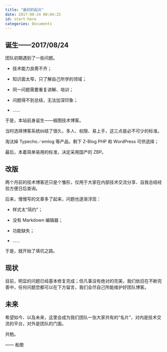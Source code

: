 ```yaml
---
title: "最初的起点"
date: 2017-08-24 00:04:25
id: start-here
categories: Documents
---
```


## 诞生——2017/08/24

团队初期遇到了一些问题。

* 技术能力良莠不齐；

* 知识面太窄，只了解自己所学的领域；

* 同一问题需要重复讲解、培训；

* 问题得不到总结，无法加深印象；

* ……

于是，本站前身诞生——椒图技术博客。

当时选择博客系统纠结了很久，多人、权限、易上手，这三点是必不可少的标准。

淘汰掉 Typecho／emlog 等产品，剩下 Z-Blog PHP 和 WordPress 可供选择；

最后，本着简单易用的标准，决定采用国产的 ZBP。

## 改版

两个月前的技术博客还只是个雏形，仅用于大家在内部技术交流分享、自我总结经验方便日后查询。

后来，慢慢写的文章多了起来，问题也逐渐浮现：

*   样式太“简约”；

*   没有 Markdown 编辑器；

*   功能缺失；

*   ……

于是，就开始了填坑之路。

## 现状

目前，明显的问题已经基本修复完成；但凡事没有绝对的完美，我们依旧在不断完善中，任何问题您都可以在下方留言，我们会尽自己所能维护好团队博客。

## 未来

希望如今、以及未来，这里会成为我们团队一张大家共有的“名片”，对内是技术交流的平台，对外是团队的门面。

共勉。

—— 船歌